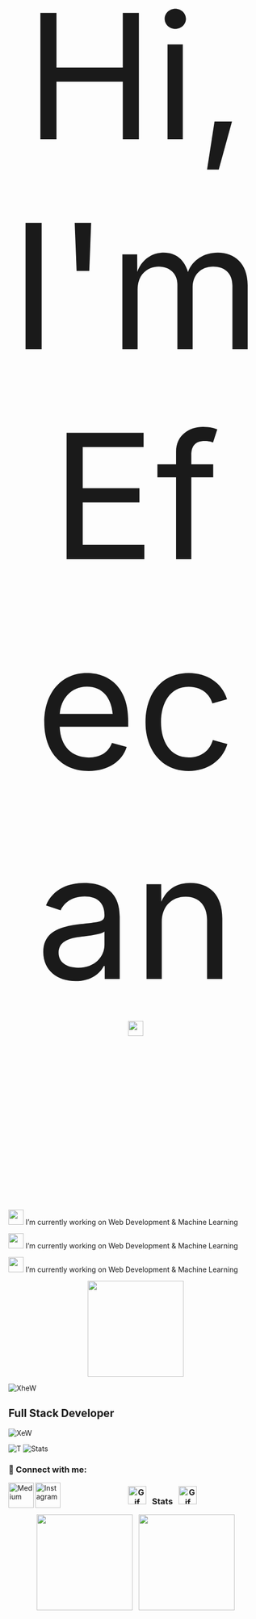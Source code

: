 <p align="center" style="font-size: 344px;">Hi, I'm Efecan <img src="https://camo.githubusercontent.com/e8e7b06ecf583bc040eb60e44eb5b8e0ecc5421320a92929ce21522dbc34c891/68747470733a2f2f6d656469612e67697068792e636f6d2f6d656469612f6876524a434c467a6361737252346961377a2f67697068792e676966" width="30" 
     height="30" alt="IE"></p>
     
<p><img src="https://cdn3.emoji.gg/emojis/8468-partner.png" width="30"> I’m currently working on Web Development & Machine Learning</p>
<p><img src="https://cdn3.emoji.gg/emojis/6107-partner-maroon.png" width="30"> I’m currently working on Web Development & Machine Learning</p>
<p><img src="https://cdn3.emoji.gg/emojis/8468-partner.png" width="30"> I’m currently working on Web Development & Machine Learning</p>

<p align="center"><img src="https://github-readme-streak-stats.herokuapp.com?user=efecanxrd&theme=tokyonight" height = 190></p>


![XheW](https://i.imgur.com/qHAcfhX.gif)
## Full Stack Developer
![XeW](https://i.imgur.com/qHAcfhX.gif)

![T](https://github-readme-stats.vercel.app/api/top-langs/?username=efecanxrd&layout=compact)
![Stats](https://github-readme-stats.vercel.app/api?username=efecanxrd&bg_color=30,e96443,904e95&title_color=fff&text_color=fff)
### 🤝 Connect with me:
<a href="https://medium.com/@efecanxrd"><img align="left" src="https://raw.githubusercontent.com/yushi1007/yushi1007/main/images/medium.svg" alt="Medium" width="50px"/></a>
<a href="https://instagram.com/efecanxrd"><img align="left" src="https://raw.githubusercontent.com/yushi1007/yushi1007/main/images/instagram.svg" alt="Instagram" width="50px"/></a>
### **<p align="center"> <img src='images/patrick.gif' alt='Gif' height='36'> &nbsp; Stats &nbsp; <img src='images/patrick.gif' alt='Gif' height='36'> </p>**

<p align="center"><img src="https://github-readme-stats.vercel.app/api?username=BBarisKilic&theme=tokyonight&include_all_commits=false&show_icons=true&count_private=true&disable_animations" height = 190> &nbsp; <img src="https://github-readme-stats.vercel.app/api/top-langs/?username=efecanxrd&theme=tokyonight&layout=compact&langs_count=8&hide=Objective-C,C,CMake,Makefile,HTML" height = 190></p>

&nbsp;
